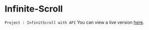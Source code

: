 # Infinite-Scroll
`Project : InfinitScroll with API`
You can view a live version [here](https://github.com/ImeneFadhlaoui/Infinite-Scroll.git).
